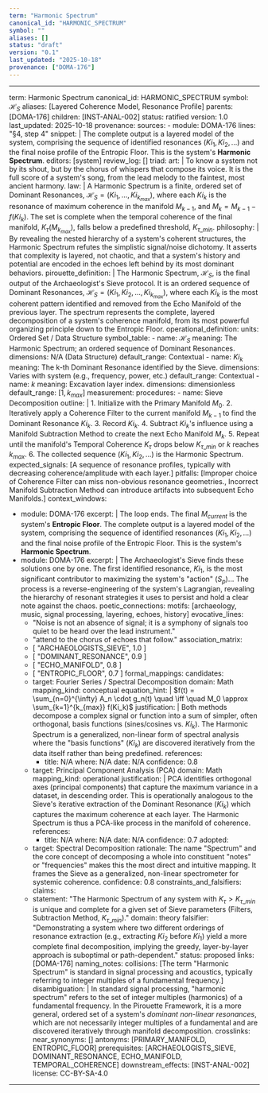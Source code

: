 ```yaml
---
term: "Harmonic Spectrum"
canonical_id: "HARMONIC_SPECTRUM"
symbol: ""
aliases: []
status: "draft"
version: "0.1"
last_updated: "2025-10-18"
provenance: ["DOMA-176"]
---
```


---
term: Harmonic Spectrum
canonical_id: HARMONIC_SPECTRUM
symbol: $\mathcal{H}_S$
aliases: [Layered Coherence Model, Resonance Profile]
parents: [DOMA-176]
children: [INST-ANAL-002]
status: ratified
version: 1.0
last_updated: 2025-10-18
provenance:
  sources:
    - module: DOMA-176
      lines: "§4, step 4"
      snippet: |
        The complete output is a layered model of the system, comprising the sequence of identified resonances ($Ki_1, Ki_2, ...$) and the final noise profile of the Entropic Floor. This is the system's **Harmonic Spectrum**.
  editors: [system]
  review_log: []
triad:
  art: |
    To know a system not by its shout, but by the chorus of whispers that compose its voice. It is the full score of a system's song, from the lead melody to the faintest, most ancient harmony.
  law: |
    A Harmonic Spectrum is a finite, ordered set of Dominant Resonances, $\mathcal{H}_S = (Ki_1, ..., Ki_{k_{max}})$, where each $Ki_k$ is the resonance of maximum coherence in the manifold $M_{k-1}$, and $M_k = M_{k-1} - f(Ki_k)$. The set is complete when the temporal coherence of the final manifold, $K_\tau(M_{k_{max}})$, falls below a predefined threshold, $K_{\tau\_min}$.
  philosophy: |
    By revealing the nested hierarchy of a system's coherent structures, the Harmonic Spectrum refutes the simplistic signal/noise dichotomy. It asserts that complexity is layered, not chaotic, and that a system's history and potential are encoded in the echoes left behind by its most dominant behaviors.
pirouette_definition: |
  The Harmonic Spectrum, $\mathcal{H}_S$, is the final output of the Archaeologist's Sieve protocol. It is an ordered sequence of Dominant Resonances, $\mathcal{H}_S = (Ki_1, Ki_2, ..., Ki_{k_{max}})$, where each $Ki_k$ is the most coherent pattern identified and removed from the Echo Manifold of the previous layer. The spectrum represents the complete, layered decomposition of a system's coherence manifold, from its most powerful organizing principle down to the Entropic Floor.
operational_definition:
  units: Ordered Set / Data Structure
  symbol_table:
    - name: $\mathcal{H}_S$
      meaning: The Harmonic Spectrum; an ordered sequence of Dominant Resonances.
      dimensions: N/A (Data Structure)
      default_range: Contextual
    - name: $Ki_k$
      meaning: The k-th Dominant Resonance identified by the Sieve.
      dimensions: Varies with system (e.g., frequency, power, etc.)
      default_range: Contextual
    - name: $k$
      meaning: Excavation layer index.
      dimensions: dimensionless
      default_range: $[1, k_{max}]$
  measurement:
    procedures:
      - name: Sieve Decomposition
        outline: |
          1. Initialize with the Primary Manifold $M_0$.
          2. Iteratively apply a Coherence Filter to the current manifold $M_{k-1}$ to find the Dominant Resonance $Ki_k$.
          3. Record $Ki_k$.
          4. Subtract $Ki_k$'s influence using a Manifold Subtraction Method to create the next Echo Manifold $M_k$.
          5. Repeat until the manifold's Temporal Coherence $K_\tau$ drops below $K_{\tau\_min}$ or $k$ reaches $k_{max}$.
          6. The collected sequence $(Ki_1, Ki_2, ...)$ is the Harmonic Spectrum.
        expected_signals: [A sequence of resonance profiles, typically with decreasing coherence/amplitude with each layer.]
        pitfalls: [Improper choice of Coherence Filter can miss non-obvious resonance geometries., Incorrect Manifold Subtraction Method can introduce artifacts into subsequent Echo Manifolds.]
context_windows:
  - module: DOMA-176
    excerpt: |
      The loop ends. The final $M_{current}$ is the system's **Entropic Floor**. The complete output is a layered model of the system, comprising the sequence of identified resonances ($Ki_1, Ki_2, ...$) and the final noise profile of the Entropic Floor. This is the system's **Harmonic Spectrum**.
  - module: DOMA-176
    excerpt: |
      The Archaeologist's Sieve finds these solutions one by one. The first identified resonance, $Ki_1$, is the most significant contributor to maximizing the system's "action" ($S_p$)... The process is a reverse-engineering of the system's Lagrangian, revealing the hierarchy of resonant strategies it uses to persist and hold a clear note against the chaos.
poetic_connections:
  motifs: [archaeology, music, signal processing, layering, echoes, history]
  evocative_lines:
    - "Noise is not an absence of signal; it is a symphony of signals too quiet to be heard over the lead instrument."
    - "attend to the chorus of echoes that follow."
  association_matrix:
    - [ "ARCHAEOLOGISTS_SIEVE", 1.0 ]
    - [ "DOMINANT_RESONANCE", 0.9 ]
    - [ "ECHO_MANIFOLD", 0.8 ]
    - [ "ENTROPIC_FLOOR", 0.7 ]
formal_mappings:
  candidates:
    - target: Fourier Series / Spectral Decomposition
      domain: Math
      mapping_kind: conceptual
      equation_hint: |
        $f(t) = \sum_{n=0}^{\infty} A_n \cdot g_n(t) \quad \iff \quad M_0 \approx \sum_{k=1}^{k_{max}} f(Ki_k)$
      justification: |
        Both methods decompose a complex signal or function into a sum of simpler, often orthogonal, basis functions (sines/cosines vs. $Ki_k$). The Harmonic Spectrum is a generalized, non-linear form of spectral analysis where the "basis functions" ($Ki_k$) are discovered iteratively from the data itself rather than being predefined.
      references:
        - title: N/A
          where: N/A
          date: N/A
      confidence: 0.8
    - target: Principal Component Analysis (PCA)
      domain: Math
      mapping_kind: operational
      justification: |
        PCA identifies orthogonal axes (principal components) that capture the maximum variance in a dataset, in descending order. This is operationally analogous to the Sieve's iterative extraction of the Dominant Resonance ($Ki_k$) which captures the maximum coherence at each layer. The Harmonic Spectrum is thus a PCA-like process in the manifold of coherence.
      references:
        - title: N/A
          where: N/A
          date: N/A
      confidence: 0.7
  adopted:
    - target: Spectral Decomposition
      rationale: The name "Spectrum" and the core concept of decomposing a whole into constituent "notes" or "frequencies" makes this the most direct and intuitive mapping. It frames the Sieve as a generalized, non-linear spectrometer for systemic coherence.
      confidence: 0.8
constraints_and_falsifiers:
  claims:
    - statement: "The Harmonic Spectrum of any system with $K_\tau > K_{\tau\_min}$ is unique and complete for a given set of Sieve parameters (Filters, Subtraction Method, $K_{\tau\_min}$)."
      domain: theory
      falsifier: "Demonstrating a system where two different orderings of resonance extraction (e.g., extracting $Ki_2$ before $Ki_1$) yield a more complete final decomposition, implying the greedy, layer-by-layer approach is suboptimal or path-dependent."
      status: proposed
      links: [DOMA-176]
naming_notes:
  collisions: [The term "Harmonic Spectrum" is standard in signal processing and acoustics, typically referring to integer multiples of a fundamental frequency.]
  disambiguation: |
    In standard signal processing, "harmonic spectrum" refers to the set of integer multiples (harmonics) of a fundamental frequency. In the Pirouette Framework, it is a more general, ordered set of a system's *dominant non-linear resonances*, which are not necessarily integer multiples of a fundamental and are discovered iteratively through manifold decomposition.
crosslinks:
  near_synonyms: []
  antonyms: [PRIMARY_MANIFOLD, ENTROPIC_FLOOR]
  prerequisites: [ARCHAEOLOGISTS_SIEVE, DOMINANT_RESONANCE, ECHO_MANIFOLD, TEMPORAL_COHERENCE]
  downstream_effects: [INST-ANAL-002]
license: CC-BY-SA-4.0
---